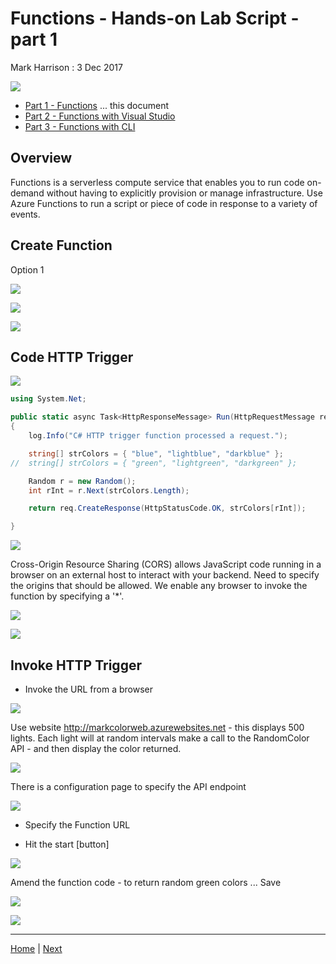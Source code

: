 # Functions - Hands-on Lab Script - part 1

Mark Harrison : 3 Dec 2017

![](Images/Functions.png)

- [Part 1 - Functions](functions-1.md)  ... this document
- [Part 2 - Functions with Visual Studio](functions-2.md)
- [Part 3 - Functions with CLI](functions-3.md)

## Overview

Functions is a serverless compute service that enables you to run code on-demand without having to explicitly provision or manage infrastructure. Use Azure Functions to run a script or piece of code in response to a variety of events.

## Create Function

Option 1

![](Images/FunCreate1.png)

![](Images/FunCreate2.png)

![](Images/FunCreate3.png)

## Code HTTP Trigger

![](Images/FunHttpTrigger.png)

```c#
using System.Net;

public static async Task<HttpResponseMessage> Run(HttpRequestMessage req, TraceWriter log)
{
    log.Info("C# HTTP trigger function processed a request.");

    string[] strColors = { "blue", "lightblue", "darkblue" };
//  string[] strColors = { "green", "lightgreen", "darkgreen" };

    Random r = new Random();
    int rInt = r.Next(strColors.Length);

    return req.CreateResponse(HttpStatusCode.OK, strColors[rInt]);

}
```

![](Images/FunHttpTriggerUrl.png)

Cross-Origin Resource Sharing (CORS) allows JavaScript code running in a browser on an external host to interact with your backend.  Need to specify the origins that should be allowed.  We enable any browser to invoke the function by specifying a '*'.

![](Images/FunPlatformFeatures.png)

![](Images/FunCORS.png)

## Invoke HTTP Trigger

- Invoke the URL from a browser

![](Images/FunHttpTriggerInvoke.png)

Use website <http://markcolorweb.azurewebsites.net> - this displays 500 lights.  Each light will at random intervals make a call to the RandomColor API - and then display the color returned.

![](Images/FunColorWeb.png)

There is a configuration page to specify the API endpoint

![](Images/FunColorWebConfig.png)

- Specify the Function URL

- Hit the start [button]

![](Images/FunColorWebBlue.png)

Amend the function code - to return random green colors ... Save

![](Images/FunHttpTrigger2.png)

![](Images/FunColorWebGreen.png)

---
[Home](functions-0.md) | [Next](functions-2.md)
